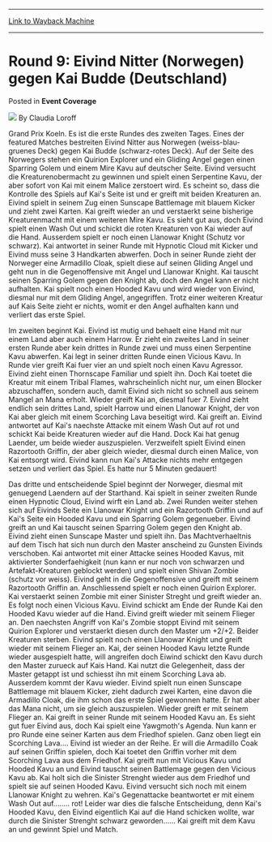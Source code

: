 
---
[Link to Wayback Machine](https://web.archive.org/web/20220703041215/https://magic.wizards.com/en/articles/archive/event-coverage/round-9-eivind-nitter-norwegen-gegen-kai-budde-deutschland-2000-01)

[_metadata_:author]:- "Claudia Loroff"
[_metadata_:description]:- "Grand Prix Koeln. Es ist die erste Rundes des zweiten Tages. Eines der featured Matches bestreiten Eivind Nitter aus Norwegen (weiss-blau-gruenes Deck) gegen Kai Budde (schwarz-rotes Deck). Auf der Seite des Norwegers stehen ein Quirion Explorer und ein Gliding Angel gegen einen Sparring Golem und einem Mire Kavu auf deutscher Seite. Eivind versucht die Kreaturenobermacht zu"
[_metadata_:generator]:- "Drupal 7 (http://drupal.org)"
[_metadata_:node]:- "810391"
[_metadata_:source]:- "div-main-content"
[_metadata_:title]:- "Round 9: Eivind Nitter (Norwegen) gegen Kai Budde (Deutschland)"
[_metadata_:wayback_capture_timestamp]:- "2022-07-03 04:12:15"
[_metadata_:wayback_raw_url]:- "https://web.archive.org/web/20220703041215id_/https://magic.wizards.com/en/articles/archive/event-coverage/round-9-eivind-nitter-norwegen-gegen-kai-budde-deutschland-2000-01"
[_metadata_:wayback_url]:- "https://magic.wizards.com/en/articles/archive/event-coverage/round-9-eivind-nitter-norwegen-gegen-kai-budde-deutschland-2000-01"
---


Round 9: Eivind Nitter (Norwegen) gegen Kai Budde (Deutschland)
===============================================================



 Posted in **Event Coverage**







![](https://media.magic.wizards.com/styles/auth_small/public/generic-avatar-150_101.png)
By Claudia Loroff











Grand Prix Koeln. Es ist die erste Rundes des zweiten Tages. Eines der featured Matches bestreiten Eivind Nitter aus Norwegen (weiss-blau-gruenes Deck) gegen Kai Budde (schwarz-rotes Deck). Auf der Seite des Norwegers stehen ein Quirion Explorer und ein Gliding Angel gegen einen Sparring Golem und einem Mire Kavu auf deutscher Seite. Eivind versucht die Kreaturenobermacht zu gewinnen und spielt einen Serpentine Kavu, der aber sofort von Kai mit einem Malice zerstoert wird. Es scheint so, dass die Kontrolle des Spiels auf Kai's Seite ist und er greift mit beiden Kreaturen an. Eivind spielt in seinem Zug einen Sunscape Battlemage mit blauem Kicker und zieht zwei Karten. Kai greift wieder an und verstaerkt seine bisherige Kreaturenmacht mit einem weiteren Mire Kavu. Es sieht gut aus, doch Eivind spielt einen Wash Out und schickt die roten Kreaturen von Kai wieder auf die Hand. Ausserdem spielt er noch einen Llanowar Knight (Schutz vor schwarz). Kai antwortet in seiner Runde mit Hypnotic Cloud mit Kicker und Eivind muss seine 3 Handkarten abwerfen. Doch in seiner Runde zieht der Norweger eine Armadillo Cloak, spielt diese auf seinen Gliding Angel und geht nun in die Gegenoffensive mit Angel und Llanowar Knight. Kai tauscht seinen Sparring Golem gegen den Knight ab, doch den Angel kann er nicht aufhalten. Kai spielt noch einen Hooded Kavu und wird wieder von Eivind, diesmal nur mit dem Gliding Angel, angegriffen. Trotz einer weiteren Kreatur auf Kais Seite zieht er nichts, womit er den Angel aufhalten kann und verliert das erste Spiel.


Im zweiten beginnt Kai. Eivind ist mutig und behaelt eine Hand mit nur einem Land aber auch einem Harrow. Er zieht ein zweites Land in seiner ersten Runde aber kein drittes in Runde zwei und muss einen Serpentine Kavu abwerfen. Kai legt in seiner dritten Runde einen Vicious Kavu. In Runde vier greift Kai fuer vier an und spielt noch einen Kavu Agressor. Eivind zieht einen Thornscape Familiar und spielt ihn. Doch Kai toetet die Kreatur mit einem Tribal Flames, wahrscheinlich nicht nur, um einen Blocker abzuschaffen, sondern auch, damit Eivind sich nicht so schnell aus seinem Mangel an Mana erholt. Wieder greift Kai an, diesmal fuer 7. Eivind zieht endlich sein drittes Land, spielt Harrow und einen Llanowar Knight, der von Kai aber gleich mit einem Scorching Lava beseitigt wird. Kai greift an. Eivind antwortet auf Kai's naechste Attacke mit einem Wash Out auf rot und schickt Kai beide Kreaturen wieder auf die Hand. Dock Kai hat genug Laender, um beide wieder auszuspielen. Verzweifelt spielt Eivind einen Razortooth Griffin, der aber gleich wieder, diesmal durch einen Malice, von Kai entsorgt wird. Eivind kann nun Kai's Attacke nichts mehr entgegen setzen und verliert das Spiel. Es hatte nur 5 Minuten gedauert!


Das dritte und entscheidende Spiel beginnt der Norweger, diesmal mit genuegend Laendern auf der Starthand. Kai spielt in seiner zweiten Runde einen Hypnotic Cloud, Eivind wirft ein Land ab. Zwei Runden weiter stehen sich auf Eivinds Seite ein Llanowar Knight und ein Razortooth Griffin und auf Kai's Seite ein Hooded Kavu und ein Sparring Golem gegenueber. Eivind greift an und Kai tauscht seinen Sparring Golem gegen den Knight ab. Eivind zieht einen Sunscape Master und spielt ihn. Das Machtverhaeltnis auf dem Tisch hat sich nun durch den Master anscheind zu Gunsten Eivinds verschoben. Kai antwortet mit einer Attacke seines Hooded Kavus, mit aktivierter Sonderfaehigkeit (nun kann er nur noch von schwarzen und Artefakt-Kreaturen geblockt werden) und spielt einen Shivan Zombie (schutz vor weiss). Eivind geht in die Gegenoffensive und greift mit seinem Razortooth Griffin an. Anschliessend spielt er noch einen Quirion Explorer. Kai verstaerkt seinen Zombie mit einer Sinister Streght und greift wieder an. Es folgt noch einen Vicious Kavu. Eivind schickt am Ende der Runde Kai den Hooded Kavu wieder auf die Hand. Eivind greift wieder mit seinem Flieger an. Den naechsten Angriff von Kai's Zombie stoppt Eivind mit seinem Quirion Explorer und verstaerkt diesen durch den Master um +2/+2. Beider Kreaturen sterben. Eivind spielt noch einen Llanowar Knight und greift wieder mit seinem Flieger an. Kai, der seinen Hooded Kavu letzte Runde wieder ausgespielt hatte, will angreifen doch Eiwind schickt den Kavu durch den Master zurueck auf Kais Hand. Kai nutzt die Gelegenheit, dass der Master getappt ist und schiesst ihn mit einem Scorching Lava ab. Ausserdem kommt der Kavu wieder. Eivind spielt nun einen Sunscape Battlemage mit blauem Kicker, zieht dadurch zwei Karten, eine davon die Armadillo Cloak, die ihm schon das erste Spiel gewonnen hatte. Er hat aber das Mana nicht, um sie gleich auszuspielen. Wieder greift er mit seinem Flieger an. Kai greift in seiner Runde mit seinem Hooded Kavu an. Es sieht gut fuer Eivind aus, doch Kai spielt eine Yawgmoth's Agenda. Nun kann er pro Runde eine seiner Karten aus dem Friedhof spielen. Ganz oben liegt ein Scorching Lava.... Eivind ist wieder an der Reihe. Er will die Armadillo Coak auf seinen Griffin spielen, doch Kai toetet den Griffin vorher mit dem Scorching Lava aus dem Friedhof. Kai greift nun mit Vicious Kavu und Hooded Kavu an und Eivind tauscht seinen Battlemage gegen den Vicious Kavu ab. Kai holt sich die Sinister Strenght wieder aus dem Friedhof und spielt sie auf seinen Hooded Kavu. Eivind versucht sich noch mit einem Llanowar Knight zu wehren. Kai's Gegenattacke beantwortet er mit einem Wash Out auf........ rot! Leider war dies die falsche Entscheidung, denn Kai's Hooded Kavu, den Eivind eigentlich Kai auf die Hand schicken wollte, war durch die Sinister Strenght schwarz geworden...... Kai greift mit dem Kavu an und gewinnt Spiel und Match.







